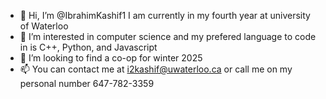 - 👋 Hi, I’m @IbrahimKashif1 I am currently in my fourth year at university of Waterloo
- 👀 I’m interested in computer science and my prefered language to code in is C++, Python, and Javascript
- 💞️ I’m looking to find a co-op for winter 2025
- 📫 You can contact me at i2kashif@uwaterloo.ca or call me on my personal number 647-782-3359

<!---
IbrahimKashif1/IbrahimKashif1 is a ✨ special ✨ repository because its `README.md` (this file) appears on your GitHub profile.
You can click the Preview link to take a look at your changes.
--->
